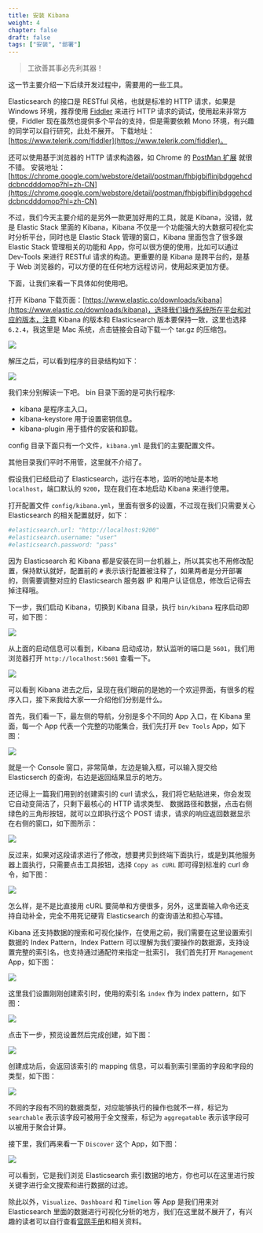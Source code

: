 ```yaml
---
title: 安装 Kibana
weight: 4
chapter: false
draft: false
tags: ["安装", "部署"]
---
```


>工欲善其事必先利其器！

这一节主要介绍一下后续开发过程中，需要用的一些工具。

Elasticsearch 的接口是 RESTful 风格，也就是标准的 HTTP 请求，如果是 Windows 环境，推荐使用 [Fiddler]((https://www.telerik.com/fiddler)) 来进行 HTTP 请求的调试，使用起来非常方便，Fiddler 现在虽然也提供多个平台的支持，但是需要依赖 Mono 环境，有兴趣的同学可以自行研究，此处不展开。
下载地址：[https://www.telerik.com/fiddler](https://www.telerik.com/fiddler)。

还可以使用基于浏览器的 HTTP 请求构造器，如 Chrome 的 [PostMan 扩展](https://chrome.google.com/webstore/detail/postman/fhbjgbiflinjbdggehcddcbncdddomop?hl=zh-CN) 就很不错。
安装地址：[https://chrome.google.com/webstore/detail/postman/fhbjgbiflinjbdggehcddcbncdddomop?hl=zh-CN](https://chrome.google.com/webstore/detail/postman/fhbjgbiflinjbdggehcddcbncdddomop?hl=zh-CN)

不过，我们今天主要介绍的是另外一款更加好用的工具，就是 Kibana，没错，就是 Elastic Stack 里面的 Kibana，Kibana 不仅是一个功能强大的大数据可视化实时分析平台，同时也是 Elastic Stack 管理的窗口，Kibana 里面包含了很多跟 Elastic Stack 管理相关的功能和 App，你可以很方便的使用，比如可以通过 Dev-Tools 来进行 RESTful 请求的构造。更重要的是 Kibana 是跨平台的，是基于 Web 浏览器的，可以方便的在任何地方远程访问，使用起来更加方便。

下面，让我们来看一下具体如何使用吧。

打开 Kibana 下载页面：[https://www.elastic.co/downloads/kibana](https://www.elastic.co/downloads/kibana)，选择我们操作系统所在平台和对应的版本，注意 Kibana 的版本和 Elasticsearch 版本要保持一致，这里也选择 `6.2.4`，我这里是 Mac 系统，点击链接会自动下载一个 tar.gz 的压缩包。

![](../../static/media/15276926423725/15277809414561.jpg)

解压之后，可以看到程序的目录结构如下：

![](../../static/media/15276926423725/15277809990227.jpg)

我们来分别解读一下吧。
bin 目录下面的是可执行程序:

* kibana 是程序主入口。
* kibana-keystore 用于设置密钥信息。
* kibana-plugin 用于插件的安装和卸载。

config 目录下面只有一个文件，`kibana.yml` 是我们的主要配置文件。

其他目录我们平时不用管，这里就不介绍了。

假设我们已经启动了 Elasticsearch，运行在本地，监听的地址是本地 `localhost`，端口默认的 `9200`，现在我们在本地启动 Kibana 来进行使用。

打开配置文件 `config/kibana.yml`，里面有很多的设置，不过现在我们只需要关心 Elasticsearch 的相关配置就好，如下：

```yaml
#elasticsearch.url: "http://localhost:9200"
#elasticsearch.username: "user"
#elasticsearch.password: "pass"
```

因为 Elasticsearch 和 Kibana 都是安装在同一台机器上，所以其实也不用修改配置，保持默认就好，配置前的 `#` 表示该行配置被注释了，如果两者是分开部署的，则需要调整对应的 Elasticsearch 服务器 IP 和用户认证信息，修改后记得去掉注释哦。

下一步，我们启动 Kibana，切换到 Kibana 目录，执行 `bin/kibana` 程序启动即可，如下图：

![](../../static/media/15276926423725/15277814388479.jpg)

从上面的启动信息可以看到，Kibana 启动成功，默认监听的端口是 `5601`，我们用浏览器打开 `http://localhost:5601` 查看一下。

![](../../static/media/15276926423725/15277816760042.jpg)

可以看到 Kibana 进去之后，呈现在我们眼前的是她的一个欢迎界面，有很多的程序入口，接下来我给大家一一介绍他们分别是什么。

首先，我们看一下，最左侧的导航，分别是多个不同的 App 入口，在 Kibana 里面，每一个 App 代表一个完整的功能集合，我们先打开 `Dev Tools` App，如下图：

![](../../static/media/15276926423725/15278399289305.jpg)

就是一个 Console 窗口，非常简单，左边是输入框，可以输入提交给 Elasticserch 的查询，右边是返回结果显示的地方。

还记得上一篇我们用到的创建索引的 curl 请求么，我们将它粘贴进来，你会发现它自动变简洁了，只剩下最核心的 HTTP 请求类型、 数据路径和数据，点击右侧绿色的三角形按钮，就可以立即执行这个 POST 请求，请求的响应返回数据显示在右侧的窗口，如下图所示：

![](../../static/media/15276926423725/15278400220267.jpg)

反过来，如果对这段请求进行了修改，想要拷贝到终端下面执行，或是到其他服务器上面执行，只需要点击工具按钮，选择 `Copy as cURL` 即可得到标准的 curl 命令，如下图：

![](../../static/media/15276926423725/15278419236608.jpg)

怎么样，是不是比直接用 cURL 要简单和方便很多，另外，这里面输入命令还支持自动补全，完全不用死记硬背 Elasticsearch 的查询语法和担心写错。

Kibana 还支持数据的搜索和可视化操作，在使用之前，我们需要在这里设置索引数据的 Index Pattern，Index Pattern 可以理解为我们要操作的数据源，支持设置完整的索引名，也支持通过通配符来指定一批索引， 我们首先打开 `Management` App，如下图：

![](../../static/media/15276926423725/15277822312445.jpg)

这里我们设置刚刚创建索引时，使用的索引名 `index` 作为 index pattern，如下图：

![](../../static/media/15276926423725/15278422140446.jpg)

点击下一步，预览设置然后完成创建，如下图：

![](../../static/media/15276926423725/15278422701883.jpg)

创建成功后，会返回该索引的 mapping 信息，可以看到索引里面的字段和字段的类型，如下图：

![](../../static/media/15276926423725/15278423233079.jpg)

不同的字段有不同的数据类型，对应能够执行的操作也就不一样，标记为 `searchable` 表示该字段可被用于全文搜索，标记为 `aggregatable` 表示该字段可以被用于聚合计算。

接下里，我们再来看一下 `Discover` 这个 App，如下图：

![](../../static/media/15276926423725/15278425779341.jpg)

可以看到，它是我们浏览 Elasticsearch 索引数据的地方，你也可以在这里进行按关键字进行全文搜索和进行数据的过滤。

除此以外，`Visualize`、`Dashboard` 和 `Timelion` 等 App 是我们用来对 Elasticsearch 里面的数据进行可视化分析的地方，我们在这里就不展开了，有兴趣的读者可以自行查看[官网手册](https://www.elastic.co/guide/en/kibana/current/index.html)和相关资料。

